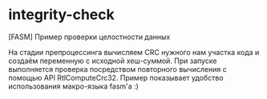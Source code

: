 integrity-check
===============

[FASM] Пример проверки целостности данных

На стадии препроцессинга вычисляем CRC нужного нам участка кода и создаём переменную с исходной хеш-суммой. При запуске выполняется проверка посредством повторного вычисления с помощью API RtlComputeCrc32. Пример показывает удобство использования макро-языка fasm'а :)
